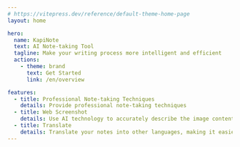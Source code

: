 ```yaml
---
# https://vitepress.dev/reference/default-theme-home-page
layout: home

hero:
  name: KapiNote
  text: AI Note-taking Tool
  tagline: Make your writing process more intelligent and efficient
  actions:
    - theme: brand
      text: Get Started
      link: /en/overview

features:
  - title: Professional Note-taking Techniques
    details: Provide professional note-taking techniques
  - title: Web Screenshot
    details: Use AI technology to accurately describe the image content or extract text from the image, and integrate it into your notes.
  - title: Translate
    details: Translate your notes into other languages, making it easier to read and understand.
---
```

